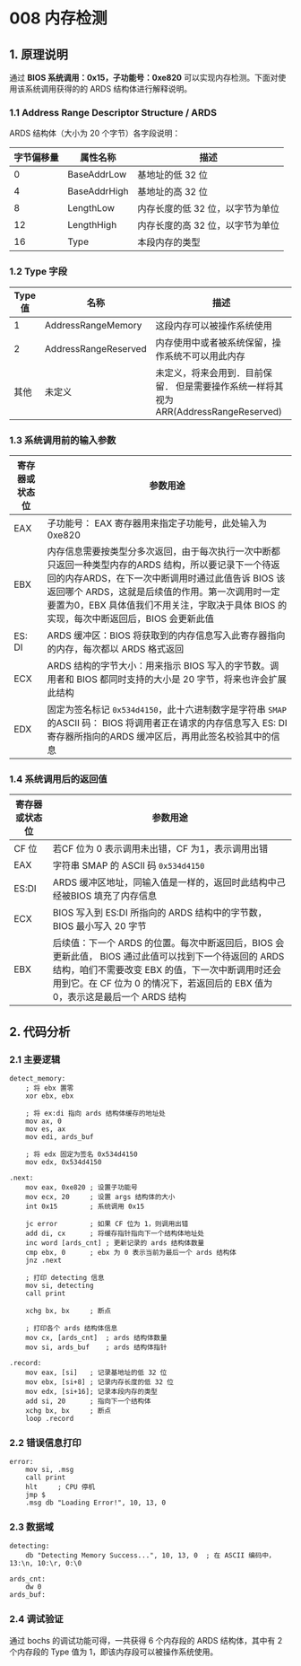 # 008 内存检测

## 1. 原理说明

通过 **BIOS 系统调用：0x15，子功能号：0xe820** 可以实现内存检测。下面对使用该系统调用获得的的 ARDS 结构体进行解释说明。

### 1.1 Address Range Descriptor Structure / ARDS

ARDS 结构体（大小为 20 个字节）各字段说明：

| 字节偏移量  | 属性名称       | 描述                          |
| ---------- | ------------ | ---------------------------- |
| 0          | BaseAddrLow  | 基地址的低 32 位               |
| 4          | BaseAddrHigh | 基地址的高 32 位               |
| 8          | LengthLow    | 内存长度的低 32 位，以字节为单位 |
| 12         | LengthHigh   | 内存长度的高 32 位，以字节为单位 |
| 16         | Type         | 本段内存的类型                 |

### 1.2 Type 字段

| Type 值 | 名称                  | 描述                                                                         |
| ------- | -------------------- | --------------------------------------------------------------------------- |
| 1       | AddressRangeMemory   | 这段内存可以被操作系统使用                                                      |
| 2       | AddressRangeReserved | 内存使用中或者被系统保留，操作系统不可以用此内存                                   |
| 其他     | 未定义               | 未定义，将来会用到．目前保留． 但是需要操作系统一样将其视为ARR(AddressRangeReserved) |


### 1.3 系统调用前的输入参数

| 寄存器或状态位 | 参数用途                                            |
| ------------ | -------------------------------------------------- |
| EAX          | 子功能号： EAX 寄存器用来指定子功能号，此处输入为 0xe820 |
| EBX          | 内存信息需要按类型分多次返回，由于每次执行一次中断都只返回一种类型内存的ARDS 结构，所以要记录下一个待返回的内存ARDS，在下一次中断调用时通过此值告诉 BIOS 该返回哪个 ARDS，这就是后续值的作用。第一次调用时一定要置为0，EBX 具体值我们不用关注，字取决于具体 BIOS 的实现，每次中断返回后，BIOS 会更新此值 |
| ES: DI       | ARDS 缓冲区：BIOS 将获取到的内存信息写入此寄存器指向的内存，每次都以 ARDS 格式返回 |
| ECX          | ARDS 结构的字节大小：用来指示 BIOS 写入的字节数。调用者和 BIOS 都同时支持的大小是 20 字节，将来也许会扩展此结构 |
| EDX          | 固定为签名标记 `0x534d4150`，此十六进制数字是字符串 `SMAP` 的ASCII 码： BIOS 将调用者正在请求的内存信息写入 ES: DI 寄存器所指向的ARDS 缓冲区后，再用此签名校验其中的信息 |

### 1.4 系统调用后的返回值

| 寄存器或状态位 | 参数用途                                                          |
| ------------ | ---------------------------------------------------------------- |
| CF 位        | 若CF 位为 0 表示调用未出错，CF 为1，表示调用出错                       |
| EAX          | 字符串 SMAP 的 ASCII 码 `0x534d4150`                               |
| ES:DI        | ARDS 缓冲区地址，同输入值是一样的，返回时此结构中己经被BIOS 填充了内存信息 |
| ECX          | BIOS 写入到 ES:DI 所指向的 ARDS 结构中的字节数，BIOS 最小写入 20 字节   |
| EBX          | 后续值：下一个 ARDS 的位置。每次中断返回后，BIOS 会更新此值， BIOS 通过此值可以找到下一个待返回的 ARDS 结构，咱们不需要改变 EBX 的值，下一次中断调用时还会用到它。在 CF 位为 0 的情况下，若返回后的 EBX 值为 0，表示这是最后一个 ARDS 结构 |

## 2. 代码分析

### 2.1 主要逻辑

```x86asm
detect_memory:
    ; 将 ebx 置零
    xor ebx, ebx

    ; 将 ex:di 指向 ards 结构体缓存的地址处
    mov ax, 0
    mov es, ax
    mov edi, ards_buf

    ; 将 edx 固定为签名 0x534d4150
    mov edx, 0x534d4150

.next:
    mov eax, 0xe820 ; 设置子功能号
    mov ecx, 20     ; 设置 args 结构体的大小
    int 0x15        ; 系统调用 0x15

    jc error        ; 如果 CF 位为 1，则调用出错
    add di, cx      ; 将缓存指针指向下一个结构体地址处
    inc word [ards_cnt] ; 更新记录的 ards 结构体数量
    cmp ebx, 0      ; ebx 为 0 表示当前为最后一个 ards 结构体
    jnz .next
    
    ; 打印 detecting 信息
    mov si, detecting
    call print

    xchg bx, bx     ; 断点

    ; 打印各个 ards 结构体信息
    mov cx, [ards_cnt]  ; ards 结构体数量
    mov si, ards_buf    ; ards 结构体指针

.record:
    mov eax, [si]   ; 记录基地址的低 32 位
    mov ebx, [si+8] ; 记录内存长度的低 32 位
    mov edx, [si+16]; 记录本段内存的类型
    add si, 20      ; 指向下一个结构体
    xchg bx, bx     ; 断点
    loop .record
```

### 2.2 错误信息打印

```x86asm
error:
    mov si, .msg
    call print
    hlt     ; CPU 停机
    jmp $
    .msg db "Loading Error!", 10, 13, 0
```

### 2.3 数据域

```x86asm
detecting:
    db "Detecting Memory Success...", 10, 13, 0  ; 在 ASCII 编码中，13:\n, 10:\r, 0:\0

ards_cnt:
    dw 0
ards_buf:
```

### 2.4 调试验证

通过 bochs 的调试功能可得，一共获得 6 个内存段的 ARDS 结构体，其中有 2 个内存段的 Type 值为 1，即该内存段可以被操作系统使用。